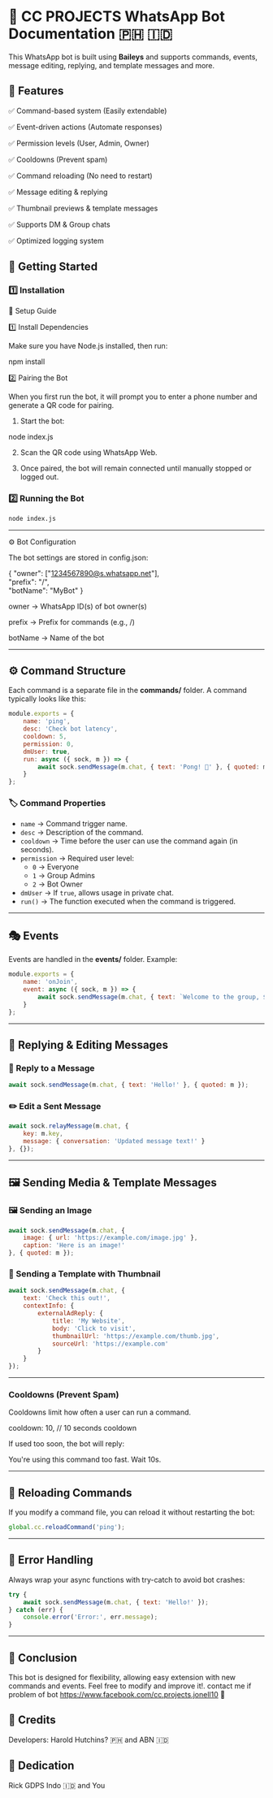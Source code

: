 # 📖 CC PROJECTS WhatsApp Bot Documentation 🇵🇭 🇮🇩

This WhatsApp bot is built using **Baileys** and supports commands, events, message editing, replying, and template messages and more.

## 🔧 Features  

✅ Command-based system (Easily extendable)

✅ Event-driven actions (Automate responses)

✅ Permission levels (User, Admin, Owner)

✅ Cooldowns (Prevent spam)

✅ Command reloading (No need to restart)

✅ Message editing & replying

✅ Thumbnail previews & template messages

✅ Supports DM & Group chats

✅ Optimized logging system


## 📌 Getting Started  

### 1️⃣ Installation  

📌 Setup Guide

1️⃣ Install Dependencies

Make sure you have Node.js installed, then run:

npm install

2️⃣ Pairing the Bot

When you first run the bot, it will prompt you to enter a phone number and generate a QR code for pairing.

1. Start the bot:

node index.js


2. Scan the QR code using WhatsApp Web.


3. Once paired, the bot will remain connected until manually stopped or logged out.

### 2️⃣ Running the Bot  

```sh
node index.js  
```  
 
---

⚙️ Bot Configuration

The bot settings are stored in config.json:

{
    "owner": ["1234567890@s.whatsapp.net"],  
    "prefix": "/",  
    "botName": "MyBot"
}

owner → WhatsApp ID(s) of bot owner(s)

prefix → Prefix for commands (e.g., /)

botName → Name of the bot

---
## ⚙️ Command Structure  

Each command is a separate file in the **commands/** folder. A command typically looks like this:  

```js
module.exports = {  
    name: 'ping',  
    desc: 'Check bot latency',  
    cooldown: 5,  
    permission: 0,  
    dmUser: true,  
    run: async ({ sock, m }) => {  
        await sock.sendMessage(m.chat, { text: 'Pong! 🏓' }, { quoted: m });  
    }  
};  
```  

### 🏷️ Command Properties  

- `name` → Command trigger name.  
- `desc` → Description of the command.  
- `cooldown` → Time before the user can use the command again (in seconds).  
- `permission` → Required user level:  
  - `0` → Everyone  
  - `1` → Group Admins  
  - `2` → Bot Owner  
- `dmUser` → If `true`, allows usage in private chat.  
- `run()` → The function executed when the command is triggered.  

---  

## 🎭 Events  

Events are handled in the **events/** folder. Example:  

```js
module.exports = {  
    name: 'onJoin',  
    event: async ({ sock, m }) => {  
        await sock.sendMessage(m.chat, { text: `Welcome to the group, ${m.pushName}!` });  
    }  
};  
```  

---  

## 💬 Replying & Editing Messages  

### 🔁 Reply to a Message  

```js
await sock.sendMessage(m.chat, { text: 'Hello!' }, { quoted: m });  
```  

### ✏️ Edit a Sent Message  

```js
await sock.relayMessage(m.chat, {  
    key: m.key,  
    message: { conversation: 'Updated message text!' }  
}, {});  
```  

---  

## 🖼️ Sending Media & Template Messages  

### 🖼️ Sending an Image  

```js
await sock.sendMessage(m.chat, {  
    image: { url: 'https://example.com/image.jpg' },  
    caption: 'Here is an image!'  
}, { quoted: m });  
```  

### 🔗 Sending a Template with Thumbnail  

```js
await sock.sendMessage(m.chat, {  
    text: 'Check this out!',  
    contextInfo: {  
        externalAdReply: {  
            title: 'My Website',  
            body: 'Click to visit',  
            thumbnailUrl: 'https://example.com/thumb.jpg',  
            sourceUrl: 'https://example.com'  
        }  
    }  
});  
```  

---  
### Cooldowns (Prevent Spam)

Cooldowns limit how often a user can run a command.

cooldown: 10, // 10 seconds cooldown

If used too soon, the bot will reply:

You're using this command too fast. Wait 10s.

---
## 🔄 Reloading Commands  

If you modify a command file, you can reload it without restarting the bot:  

```js
global.cc.reloadCommand('ping');  
```  

---  

## 🚨 Error Handling  

Always wrap your async functions with try-catch to avoid bot crashes:  

```js
try {  
    await sock.sendMessage(m.chat, { text: 'Hello!' });  
} catch (err) {  
    console.error('Error:', err.message);  
}  
```  

---  

## 🎯 Conclusion  

This bot is designed for flexibility, allowing easy extension with new commands and events. Feel free to modify and improve it!. contact me if problem of bot https://www.facebook.com/cc.projects.jonell10 🚀  

## 🌟 Credits
 <h>Developers: Harold Hutchins? 🇵🇭 and ABN 🇮🇩<h>
 ## 👤 Dedication 
 <h>Rick GDPS Indo 🇮🇩 and You <h>